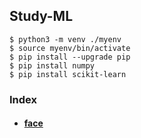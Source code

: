 ## Study-ML ##
    $ python3 -m venv ./myenv
    $ source myenv/bin/activate
    $ pip install --upgrade pip
    $ pip install numpy
    $ pip install scikit-learn

### Index
- #### [face](https://github.com/ber01/Study-ML/tree/master/face)
